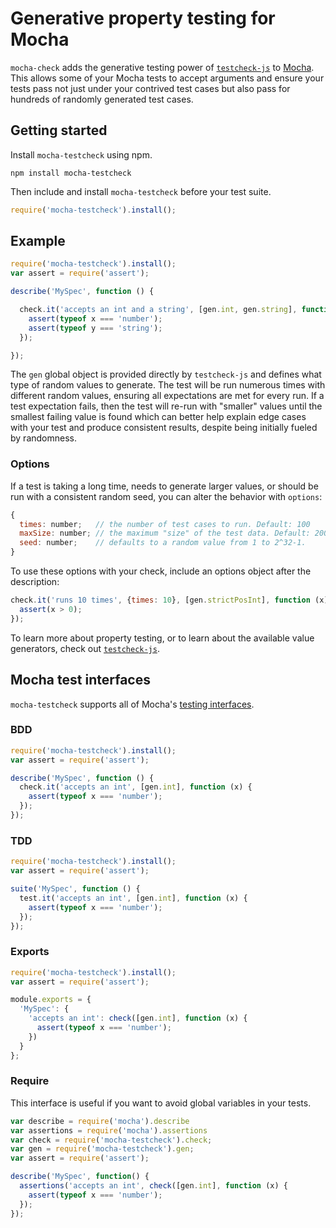 Generative property testing for Mocha
=====================================

`mocha-check` adds the generative testing power of [`testcheck-js`](https://github.com/leebyron/testcheck-js)
to [Mocha](http://visionmedia.github.io/mocha/). This allows some of your Mocha tests
to accept arguments and ensure your tests pass not just under your contrived
test cases but also pass for hundreds of randomly generated test cases.


Getting started
---------------

Install `mocha-testcheck` using npm.

```shell
npm install mocha-testcheck
```

Then include and install `mocha-testcheck` before your test suite.

```javascript
require('mocha-testcheck').install();
```


Example
-------

```javascript
require('mocha-testcheck').install();
var assert = require('assert');

describe('MySpec', function () {

  check.it('accepts an int and a string', [gen.int, gen.string], function (x, y) {
    assert(typeof x === 'number');
    assert(typeof y === 'string');
  });

});
```

The `gen` global object is provided directly by `testcheck-js` and defines what
type of random values to generate. The test will be run numerous times with
different random values, ensuring all expectations are met for every run. If a
test expectation fails, then the test will re-run with "smaller" values until
the smallest failing value is found which can better help explain edge cases
with your test and produce consistent results, despite being initially fueled
by randomness.

### Options

If a test is taking a long time, needs to generate larger values, or should be
run with a consistent random seed, you can alter the behavior with `options`:

```js
{
  times: number;   // the number of test cases to run. Default: 100
  maxSize: number; // the maximum "size" of the test data. Default: 200
  seed: number;    // defaults to a random value from 1 to 2^32-1.
}
```

To use these options with your check, include an options object after
the description:

```js
check.it('runs 10 times', {times: 10}, [gen.strictPosInt], function (x) {
  assert(x > 0);
});
```

To learn more about property testing, or to learn about the available value
generators, check out [`testcheck-js`](https://github.com/leebyron/testcheck-js).


Mocha test interfaces
---------------------

`mocha-testcheck` supports all of Mocha's [testing interfaces](http://visionmedia.github.io/mocha/#interfaces).

### BDD

```javascript
require('mocha-testcheck').install();
var assert = require('assert');

describe('MySpec', function () {
  check.it('accepts an int', [gen.int], function (x) {
    assert(typeof x === 'number');
  });
});
```

### TDD

```javascript
require('mocha-testcheck').install();
var assert = require('assert');

suite('MySpec', function () {
  test.it('accepts an int', [gen.int], function (x) {
    assert(typeof x === 'number');
  });
});
```

### Exports

```javascript
require('mocha-testcheck').install();
var assert = require('assert');

module.exports = {
  'MySpec': {
    'accepts an int': check([gen.int], function (x) {
      assert(typeof x === 'number');
    })
  }
};
```

### Require

This interface is useful if you want to avoid global variables in your tests.

```javascript
var describe = require('mocha').describe
var assertions = require('mocha').assertions
var check = require('mocha-testcheck').check;
var gen = require('mocha-testcheck').gen;
var assert = require('assert');

describe('MySpec', function() {
  assertions('accepts an int', check([gen.int], function (x) {
    assert(typeof x === 'number');
  });
});
```
